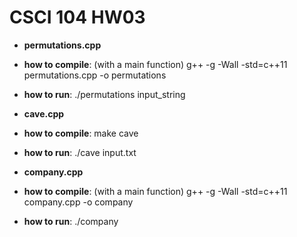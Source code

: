 # CSCI 104 HW03

- **permutations.cpp**
- **how to compile**: (with a main function) g++ -g -Wall -std=c++11 permutations.cpp -o permutations
- **how to run**: ./permutations input_string

- **cave.cpp**
- **how to compile**: make cave
- **how to run**: ./cave input.txt

- **company.cpp**
- **how to compile**: (with a main function) g++ -g -Wall -std=c++11 company.cpp -o company
- **how to run**: ./company
